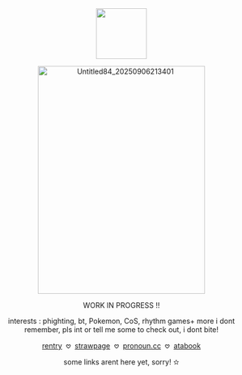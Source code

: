 <div align="center">

  <img width="100" src="https://komarev.com/ghpvc/?username=pixelbrickz&color=7eca92&label=citizens_✫">


</p>

<img width="330" height="450" alt="Untitled84_20250906213401" src="https://github.com/user-attachments/assets/b42aa01d-4c0e-4008-ab8b-98d429dc5d8f" />








WORK IN PROGRESS !!
</p>

<div align="center">
  
 interests  : phighting, bt, Pokemon, CoS, rhythm games+ more i dont remember, pls int or tell me some to check out, i dont bite!

  
  [rentry](https://rentry.co/BAR3DFANGS) ‎ 𖹭‎ ‎  [strawpage]()‎‎  ‎  𖹭 ‎  [pronoun.cc](https://pronouns.cc/@CCharmsz) ‎‎   𖹭‎ ‎  [atabook]()

  some links arent here yet, sorry! ✫
</p>
